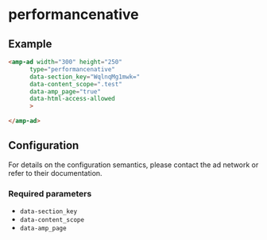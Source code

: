 <!---
Copyright 2019 The AMP HTML Authors. All Rights Reserved.

Licensed under the Apache License, Version 2.0 (the "License");
you may not use this file except in compliance with the License.
You may obtain a copy of the License at

      http://www.apache.org/licenses/LICENSE-2.0

Unless required by applicable law or agreed to in writing, software
distributed under the License is distributed on an "AS-IS" BASIS,
WITHOUT WARRANTIES OR CONDITIONS OF ANY KIND, either express or implied.
See the License for the specific language governing permissions and
limitations under the License.
-->

# performancenative

## Example

```html
<amp-ad width="300" height="250"
	  type="performancenative"
	  data-section_key="WqlnqMg1mwk="
	  data-content_scope=".test"
	  data-amp_page="true"
	  data-html-access-allowed
	  >
			 
</amp-ad>
```


## Configuration

For details on the configuration semantics, please contact the ad network or refer to their documentation. 

### Required parameters

* `data-section_key`
* `data-content_scope`
* `data-amp_page`
